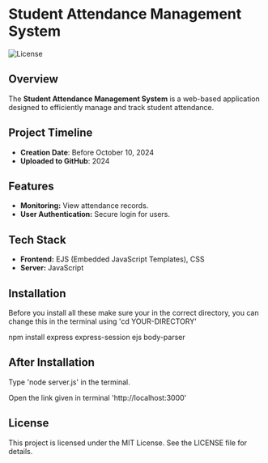 # Student Attendance Management System

![License](https://img.shields.io/github/license/Aqeel-110/student-attendance-management-system)

## Overview
The **Student Attendance Management System** is a web-based application designed to efficiently manage and track student attendance.

## Project Timeline
- **Creation Date**: Before October 10, 2024
- **Uploaded to GitHub**: 2024

## Features
- **Monitoring:** View attendance records.
- **User Authentication:** Secure login for users.
  
## Tech Stack
- **Frontend:** EJS (Embedded JavaScript Templates), CSS
- **Server:** JavaScript

## Installation
Before you install all these make sure your in the correct directory, you can change this in the terminal using 'cd YOUR-DIRECTORY'

npm install express express-session ejs body-parser

## After Installation
Type 'node server.js' in the terminal.

Open the link given in terminal 'http://localhost:3000'
   
## License
This project is licensed under the MIT License. See the LICENSE file for details.

